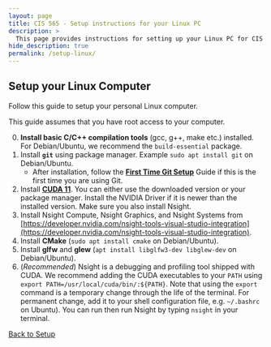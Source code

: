 ```yaml
---
layout: page
title: CIS 565 - Setup instructions for your Linux PC
description: >
  This page provides instructions for setting up your Linux PC for CIS 565
hide_description: true
permalink: /setup-linux/
---
```


## Setup your Linux Computer

Follow this guide to setup your personal Linux computer.

This guide assumes that you have root access to your computer.

0. **Install basic C/C++ compilation tools** (gcc, g++, make etc.) installed. For Debian/Ubuntu, we recommend the `build-essential` package.
1. Install **`git`** using package manager. Example `sudo apt install git` on Debian/Ubuntu.
    * After installation, follow the [**First Time Git Setup**](https://git-scm.com/book/en/v2/Getting-Started-First-Time-Git-Setup) Guide if this is the first time you are using Git.
2. Install [**CUDA 11**](https://developer.nvidia.com/cuda-downloads). You can either use the downloaded version or your package manager. Install the NVIDIA Driver if it is newer than the installed version. Make sure you also install Nsight.
3. Install Nsight Compute, Nsight Graphics, and Nsight Systems from [https://developer.nvidia.com/nsight-tools-visual-studio-integration](https://developer.nvidia.com/nsight-tools-visual-studio-integration).
4. Install **CMake** (`sudo apt install cmake` on Debian/Ubuntu).
5. Install **glfw** and **glew** (`apt install libglfw3-dev libglew-dev` on Debian/Ubuntu).
6. (_Recommended_) Nsight is a debugging and profiling tool shipped with CUDA. We recommend adding the CUDA executables to your `PATH` using `export PATH=/usr/local/cuda/bin/:${PATH}`. Note that using the `export` command is a temporary change through the life of the terminal. For permanent change, add it to your shell configuration file, e.g. `~/.bashrc` on Ubuntu). You can run then run Nsight by typing `nsight` in your terminal.

[Back to Setup](/setup/)
